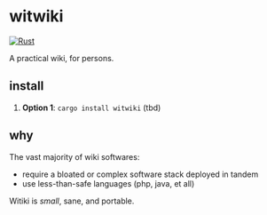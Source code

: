 # witwiki

[![Rust](https://github.com/cdaringe/witwiki/actions/workflows/main.yml/badge.svg)](https://github.com/cdaringe/witwiki/actions/workflows/main.yml)

A practical wiki, for persons.

## install

1. **Option 1**: `cargo install witwiki` (tbd)

## why

The vast majority of wiki softwares:

- require a bloated or complex software stack deployed in tandem
- use less-than-safe languages (php, java, et all)

Witiki is _small_, sane, and portable.
